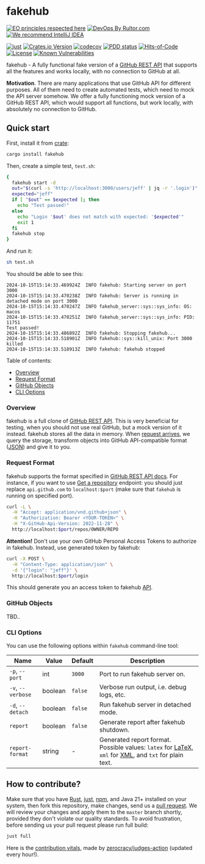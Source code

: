 # fakehub

[![EO principles respected here](https://www.elegantobjects.org/badge.svg)](https://www.elegantobjects.org)
[![DevOps By Rultor.com](http://www.rultor.com/b/h1alexbel/fakehub)](http://www.rultor.com/p/h1alexbel/fakehub)
[![We recommend IntelliJ IDEA](https://www.elegantobjects.org/intellij-idea.svg)](https://www.jetbrains.com/idea/)

[![just](https://github.com/h1alexbel/fakehub/actions/workflows/just.yml/badge.svg)](https://github.com/h1alexbel/fakehub/actions/workflows/just.yml)
[![Crates.io Version](https://img.shields.io/crates/v/fakehub)](https://crates.io/crates/fakehub)
[![codecov](https://codecov.io/gh/h1alexbel/fakehub/graph/badge.svg?token=0bcdqd2UKT)](https://codecov.io/gh/h1alexbel/fakehub)
[![PDD status](http://www.0pdd.com/svg?name=h1alexbel/fakehub)](http://www.0pdd.com/p?name=h1alexbel/fakehub)
[![Hits-of-Code](https://hitsofcode.com/github/h1alexbel/fakehub)](https://hitsofcode.com/view/github/h1alexbel/fakehub)
[![License](https://img.shields.io/badge/license-MIT-green.svg)](https://github.com/h1alexbel/fakehub/blob/master/LICENSE.txt)
[![Known Vulnerabilities](https://snyk.io/test/github/h1alexbel/fakehub/badge.svg)](https://snyk.io/test/github/h1alexbel/fakehub)

fakehub - A fully functional fake version of a [GitHub REST API] that supports all
the features and works locally, with no connection to GitHub at all.

**Motivation**. There are many applications that use GitHub API for different
purposes. All of them need to create automated tests, which need to mock the
API server somehow. We offer a fully functioning mock version of a GitHub REST
API, which would support all functions, but work locally, with absolutely no
connection to GitHub.

## Quick start

First, install it from [crate][fakehub-crate]:

```bash
cargo install fakehub
```

Then, create a simple test, `test.sh`:

```bash
{
  fakehub start -d
  out="$(curl -s 'http://localhost:3000/users/jeff' | jq -r '.login')"
  expected="jeff"
  if [ "$out" == $expected ]; then
    echo "Test passed!"
  else
    echo "Login '$out' does not match with expected: '$expected'"
    exit 1
  fi
  fakehub stop
}
```

And run it:

```bash
sh test.sh
```

You should be able to see this:

```text
2024-10-15T15:14:33.469924Z  INFO fakehub: Starting server on port 3000
2024-10-15T15:14:33.470238Z  INFO fakehub: Server is running in detached mode on port 3000
2024-10-15T15:14:33.470247Z  INFO fakehub_server::sys::sys_info: OS: macos
2024-10-15T15:14:33.470251Z  INFO fakehub_server::sys::sys_info: PID: 11751
Test passed!
2024-10-15T15:14:33.486892Z  INFO fakehub: Stopping fakehub...
2024-10-15T15:14:33.518901Z  INFO fakehub::sys::kill_unix: Port 3000 killed
2024-10-15T15:14:33.518913Z  INFO fakehub: fakehub stopped
```

Table of contents:

* [Overview](#overview)
* [Request Format](#request-format)
* [GitHub Objects](#github-objects)
* [CLI Options](#cli-options)

### Overview

fakehub is a full clone of [GitHub REST API]. This is very beneficial for
testing, when you should not use real GitHub, but a mock version of it instead.
fakehub stores all the data in memory. When [request arrives](#request-format),
we query the storage, transform objects into GitHub API-compatible format
([JSON]) and give it to you.

### Request Format

fakehub supports the format specified in [GitHub REST API docs][GitHub REST API].
For instance, if you want to use [Get a repository][GitHub REST API Get Repo]
endpoint: you should just replace `api.github.com` to `localhost:$port` (make
sure that `fakehub` is running on specified port).

```bash
curl -L \
  -H "Accept: application/vnd.github+json" \
  -H "Authorization: Bearer <YOUR-TOKEN>" \
  -H "X-GitHub-Api-Version: 2022-11-28" \
  http://localhost:$port/repos/OWNER/REPO
```

**Attention!** Don't use your own GitHub Personal Access Tokens to authorize in
fakehub. Instead, use generated token by fakehub:

```bash
curl -X POST \
  -H "Content-Type: application/json" \
  -d '{"login": "jeff"}' \
  http://localhost:$port/login
```

This should generate you an access token to fakehub [API](#supported-api).

### GitHub Objects

TBD..

### CLI Options

You can use the following options within `fakehub` command-line tool:

| Name              | Value   | Default | Description                                                                                               |
|-------------------|---------|---------|-----------------------------------------------------------------------------------------------------------|
| `-p`, `--port`    | int     | `3000`  | Port to run fakehub server on.                                                                            |
| `-v`, `--verbose` | boolean | `false` | Verbose run output, i.e. debug logs, etc.                                                                 |
| `-d`,  `--detach` | boolean | `false` | Run fakehub server in detached mode.                                                                      |
| `report`          | boolean | `false` | Generate report after fakehub shutdown.                                                                   |
| `report-format`   | string  | -       | Generated report format. Possible values: `latex` for [LaTeX], `xml` for [XML], and `txt` for plain text. |

## How to contribute?

Make sure that you have [Rust], [just], [npm], and Java 21+ installed on your
system, then fork this repository, make changes, send us a
[pull request][guidelines]. We will review your changes and apply them to the
`master` branch shortly, provided they don't violate our quality standards. To
avoid frustration, before sending us your pull request please run full build:

```bash
just full
```

Here is the [contribution vitals][Zerocracy Vitals], made by [zerocracy/judges-action]
(updated every hour!).

[GitHub REST API]: https://docs.github.com/en/rest?apiVersion=2022-11-28
[homebrew]: https://brew.sh
[fakehub-crate]: https://crates.io/crates/fakehub
[LaTeX]: https://en.wikipedia.org/wiki/LaTeX
[XML]: https://en.wikipedia.org/wiki/XML
[JSON]: https://en.wikipedia.org/wiki/JSON
[Rust]: https://www.rust-lang.org/tools/install
[npm]: https://docs.npmjs.com/downloading-and-installing-node-js-and-npm
[guidelines]: https://www.yegor256.com/2014/04/15/github-guidelines.html
[just]: https://just.systems/man/en/chapter_4.html
[Zerocracy Vitals]: https://www.h1alexbel.xyz/fakehub/zerocracy/fakehub-vitals.html
[zerocracy/judges-action]: https://github.com/zerocracy/judges-action
[GitHub REST API Get Repo]: https://docs.github.com/en/rest/repos/repos?apiVersion=2022-11-28#get-a-repository
